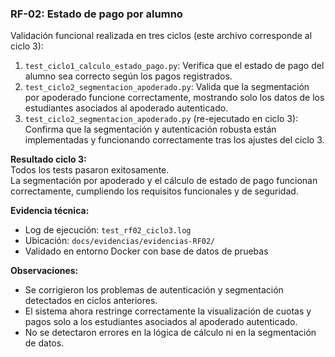### RF-02: Estado de pago por alumno

Validación funcional realizada en tres ciclos (este archivo corresponde al ciclo 3):

1. `test_ciclo1_calculo_estado_pago.py`: Verifica que el estado de pago del alumno sea correcto según los pagos registrados.
2. `test_ciclo2_segmentacion_apoderado.py`: Valida que la segmentación por apoderado funcione correctamente, mostrando solo los datos de los estudiantes asociados al apoderado autenticado.
3. `test_ciclo2_segmentacion_apoderado.py` (re-ejecutado en ciclo 3): Confirma que la segmentación y autenticación robusta están implementadas y funcionando correctamente tras los ajustes del ciclo 3.

**Resultado ciclo 3:**  
Todos los tests pasaron exitosamente.  
La segmentación por apoderado y el cálculo de estado de pago funcionan correctamente, cumpliendo los requisitos funcionales y de seguridad.

**Evidencia técnica:**
- Log de ejecución: `test_rf02_ciclo3.log`
- Ubicación: `docs/evidencias/evidencias-RF02/`
- Validado en entorno Docker con base de datos de pruebas

**Observaciones:**
- Se corrigieron los problemas de autenticación y segmentación detectados en ciclos anteriores.
- El sistema ahora restringe correctamente la visualización de cuotas y pagos solo a los estudiantes asociados al apoderado autenticado.
- No se detectaron errores en la lógica de cálculo ni en la segmentación de datos.
